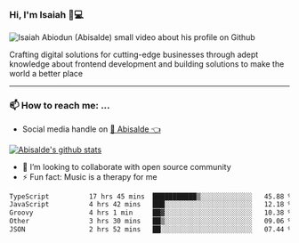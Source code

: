 ### Hi, I'm Isaiah 🌻💻

<img src="https://res.cloudinary.com/abisalde/image/upload/c_scale,h_311,w_816/v1616039512/Abisalde_github.gif" alt="Isaiah Abiodun (Abisalde) small video about his profile on Github">

Crafting digital solutions for cutting-edge businesses through adept knowledge about frontend development and building solutions to make the world a better place
<hr>

### 📫 How to reach me: ...
- Social media handle on <a href="https://twitter.com/abisalde">🔔  Abisalde   👈</a>


[![Abisalde's github stats](https://github-readme-stats.vercel.app/api?username=abisalde)](https://github.com/abisalde/github-readme-stats)

- 👯 I’m looking to collaborate with open source community
- ⚡ Fun fact: Music is a therapy for me


<!--
**abisalde/Abisalde** is a ✨ _special_ ✨ repository because its `README.md` (this file) appears on your GitHub profile.

Here are some ideas to get you started:


- 👯 I’m looking to collaborate with open source community
- 🤔 I’m looking for help with ...
- 💬 Ask me about ...
- 📫 How to reach me: ...
- 😄 Pronouns: ...
- ⚡ Fun fact: ...
-->

<!--START_SECTION:waka-->

```txt
TypeScript          17 hrs 45 mins  ███████████▒░░░░░░░░░░░░░   45.88 %
JavaScript          4 hrs 42 mins   ███░░░░░░░░░░░░░░░░░░░░░░   12.18 %
Groovy              4 hrs 1 min     ██▓░░░░░░░░░░░░░░░░░░░░░░   10.38 %
Other               3 hrs 30 mins   ██▒░░░░░░░░░░░░░░░░░░░░░░   09.06 %
JSON                2 hrs 52 mins   ██░░░░░░░░░░░░░░░░░░░░░░░   07.44 %
```

<!--END_SECTION:waka-->

